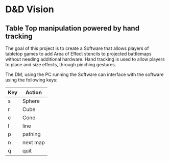 # D&D Vision
## Table Top manipulation powered by hand tracking

The goal of this project is to create a Software that allows players of tabletop games to add Area of Effect stencils to projected battlemaps without needing additional hardware.
Hand tracking is used to allow players to place and size effects, through pinching gestures.

The DM, using the PC running the Software can interface with the software using the following keys:

| Key | Action |
|-----|--------|
| s   | Sphere |
| r   | Cube   |
| c   | Cone   |
| l   | line   |
| p   | pathing |
| n   | next map |
| q   | quit |
